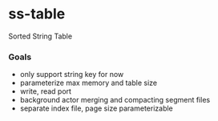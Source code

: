 # ss-table
Sorted String Table

### Goals
- only support string key for now
- parameterize max memory and table size
- write, read port
- background actor merging and compacting segment files
- separate index file, page size parameterizable
